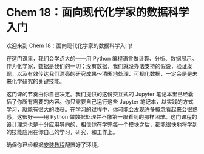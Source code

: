 # Chem 18：面向现代化学家的数据科学入门

欢迎来到 Chem 18：面向现代化学家的数据科学入门!

在这门课里，我们会学点大的——用 Python 编程语言做计算、分析、数据展示。作为化学家，数据是我们的一切；没有数据，我们就没办法支持的假设，验证发现，以及有效传达我们漂亮的研究成果～清晰地处理、可视化数据，一定会是是未来化学研究的关键技能。

这门课的节奏由你自己决定。我们提供的这份交互式的 Jupyter 笔记本里已经囊括了你所有需要的内容。你只需要自己运行这些 Jupyter 笔记本，以实践的方式学习，就能有很大的收获。在学习的过程中，你可能会发现许多概念看起来会很熟悉，这很好——用 Python 做数据处理并不像第一眼看到的那样困难。这门课程的设计理念也是十分应用导向的，相信你在学完每一个模块之后，都能很快地将学到的技能应用在你自己的学习，研究，和工作上。

确保你已经根据[安装教程](安装教程.md)配置好了环境。
